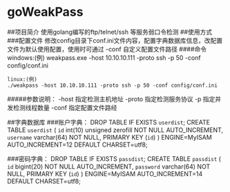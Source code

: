 # goWeakPass
##项目简介
    使用golang编写的ftp/telnet/ssh 等服务弱口令检测
##使用方式
###配置文件
    修改config目录下conf.ini文件内容，配置字典数据库信息，改配置文件为默认使用配置，使用时可通过 -conf 自定义配置文件路径
####命令
    windows:(例)
    weakpass.exe -host 10.10.10.111 -proto ssh -p 50 -conf config/conf.ini
    
    linux:(例)
    ./weakpass -host 10.10.10.111 -proto ssh -p 50 -conf config/conf.ini
#####参数说明：
    -host   指定检测主机地址
    -proto  指定检测服务协议
    -p      指定并发检测线程数量
    -conf   指定配置文件路经
    
##字典数据库
###账户字典：
    DROP TABLE IF EXISTS `userdist`;
    CREATE TABLE `userdist` (
      `id` int(10) unsigned zerofill NOT NULL AUTO_INCREMENT,
      `username` varchar(64) NOT NULL,
      PRIMARY KEY (`id`)
    ) ENGINE=MyISAM AUTO_INCREMENT=12 DEFAULT CHARSET=utf8;
    
###密码字典：
    DROP TABLE IF EXISTS `passdist`;
    CREATE TABLE `passdist` (
      `id` bigint(20) NOT NULL AUTO_INCREMENT,
      `password` varchar(64) NOT NULL,
      PRIMARY KEY (`id`)
    ) ENGINE=MyISAM AUTO_INCREMENT=14 DEFAULT CHARSET=utf8;
 
